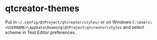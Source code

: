 qtcreator-themes
================

Put in `~/.config/QtProject/qtcreator/styles/` or on Windows `C:\Users\<USERNAME>\AppData\Roaming\QtProject\qtcreator\styles` and select scheme in Text Editor preferences.

